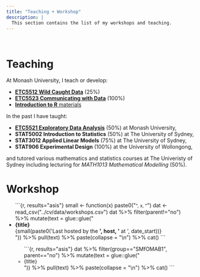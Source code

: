 ```yaml
---
title: "Teaching + Workshop"
description: |
  This section contains the list of my workshops and teaching.
---
```


<style>
d-title {
 display:none;
}
</style>

<br>

# Teaching

At Monash University, I teach or develop:

  * [**ETC5512 Wild Caught Data**](https://wcd.numbat.space/) (25%)
  * [**ETC5523 Communicating with Data**](https://cwd.numbat.space/) (100%)
  * [**Introduction to R** materials](https://learnr.numbat.space/)

In the past I have taught:

* [**ETC5521 Exploratory Data Analysis**](https://eda.numbat.space/) (50%) at Monash University,
* **STAT5002 Introduction to Statistics** (50%) at The University of Sydney,
* **STAT3012 Applied Linear Models** (75%) at The University of Sydney,
* **STAT906 Experimental Design** (100%) at the University of Wollongong,

and tutored various mathematics and statistics courses at The Univeristy of Sydney including lecturing for *MATH1013 Mathematical Modelling* (50%).


# Workshop

<ul>
```{r, results="asis"}
small <- function(x) paste0("<span style='font-size:0.75rem;line-height:0.9rem;'>", x, "</span>")
dat <- read_csv("../cv/data/workshops.csv")
dat %>% 
  filter(parent!="no") %>% 
  mutate(text = glue::glue("<li><b>{title}</b> <a href='{url}'><i class='fas fa-globe'></i></a><br> {small(paste0('Last hosted by the <b>', host, '</b> at ', date_start))}</li>")) %>% 
  pull(text) %>% 
  paste(collapse = "\n") %>% 
  cat()
```
<ul>
```{r, results="asis"}
dat %>% 
  filter(group=="SMfOMAB1",
         parent=="no") %>% 
  mutate(text = glue::glue("<li style='font-size:0.85rem;'>{title} <a href='{url}'><i class='fas fa-link'></i></a></li>")) %>% 
  pull(text) %>% 
  paste(collapse = "\n") %>% 
  cat()
```
</ul>
</ul>